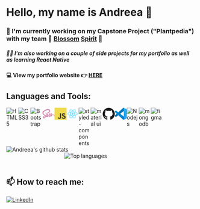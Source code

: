

<!--
**aegli84/aegli84** is a ✨ _special_ ✨ repository because its `README.md` (this file) appears on your GitHub profile.

Here are some ideas to get you started:

- 🔭 I’m currently working on ...
- 🌱 I’m currently learning ...
- 👯 I’m looking to collaborate on ...
- 🤔 I’m looking for help with ...
- 💬 Ask me about ...
- 📫 How to reach me: ...
- 😄 Pronouns: ...
- ⚡ Fun fact: ...
-->
# Hello, my name is Andreea  👋 

### 🌱 I'm currently working on my Capstone Project ("Plantpedia") with my team 📢 [Blossom](https://github.com/MariaSventeriki) [Spirit](https://github.com/NicklausDim) 🌱

<!--## [Check out my portfolio!](https://andreaegli.tech/)-->                                                                              

<!--#### Story of my life in a nutshell: late bloomer, the end 😁-->

<!--#### In all seriousness, I've always wanted to learn to code but I shied away because, oh well, life happenes and also I thought I had to be some kind of genius to learn it. -->

<!--#### A decade ago, there was a certain glass ceiling to the industry but not anymore. I live by the motto, age is just a number, do what you always wanted to do because it's never too late!-->

<!--#### 🌱 I’m currently learning JS and React-->

##### 👩‍💻  I'm also working on a couple of side projects for my portfolio as well as learning React Native

#### 💻 View my portfolio website 👉 [HERE](https://andreaegli.tech/)

## Languages and Tools:

<img align="left" alt="HTML5" width="32px" src="https://img.icons8.com/color/48/000000/html-5.png"/>
<img align="left" alt="CSS3" width="32px" src="https://img.icons8.com/color/48/000000/css3.png"/>
<img align="left" alt="Bootstrap" width="32px" src="https://img.icons8.com/color/48/000000/bootstrap.png"/>
<img align="left" alt="Sass" width="32px" src="https://raw.githubusercontent.com/github/explore/80688e429a7d4ef2fca1e82350fe8e3517d3494d/topics/sass/sass.png" />
<img align="left" alt="JavaScript" width="32px" src="https://raw.githubusercontent.com/github/explore/80688e429a7d4ef2fca1e82350fe8e3517d3494d/topics/javascript/javascript.png" />
<img align="left" alt="React" width="32px" src="https://raw.githubusercontent.com/github/explore/80688e429a7d4ef2fca1e82350fe8e3517d3494d/topics/react/react.png" />
<img align="left" alt="styled-components" width="32px" src="https://styled-components.com/logo.png"/>
<img align="left" alt="material ui" width="32px" src="https://img.icons8.com/color/48/000000/material-ui.png"/>
<img align="left" alt="GitHub" width="32px" src="https://raw.githubusercontent.com/github/explore/78df643247d429f6cc873026c0622819ad797942/topics/github/github.png" />
<img align="left" alt="Visual Studio Code" width="32px" src="https://raw.githubusercontent.com/github/explore/80688e429a7d4ef2fca1e82350fe8e3517d3494d/topics/visual-studio-code/visual-studio-code.png" />
<img align="left" alt="Nodejs" width="32px" src="https://img.icons8.com/color/54087/nodejs.png" />
<img align="left" alt="mongodb" width="32px" src="https://img.icons8.com/color/48/000000/mongodb.png"/>
<img align="left" alt="figma" width="32px" src="https://img.icons8.com/color/48/000000/figma--v1.png"/>
<br><br>
<br />

<a href="https://github.com/aegli84">
  <img align="left" width="400px" src="https://github-readme-stats.vercel.app/api?username=aegli84&count_private=true&show_icons=true&theme=onedark&hide=stars" alt="Andreea's github stats" />
</a>
<a href="https://github.com/aegli84">
  <img align="right" width="350px" src="https://github-readme-stats.vercel.app/api/top-langs/?username=aegli84&layout=compact&theme=react" alt="Top languages" />
</a>
<br /> <br /> <br /> 
<br /> <br /> <br /> 
<!--![Andreea's github stats](https://github-readme-stats.vercel.app/api?username=aegli84&count_private=true&show_icons=true&theme=onedark&hide=stars)-->

<!--[![Top Langs](https://github-readme-stats.vercel.app/api/top-langs/?username=aegli84&layout=compact)](https://github.com/aegli84/github-readme-stats)-->

## 📫 How to reach me: 
[![LinkedIn](https://img.icons8.com/color/48/000000/linkedin.png)](https://www.linkedin.com/in/andreeaegli/)

